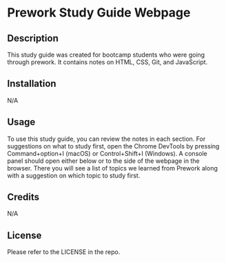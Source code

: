 # Prework Study Guide Webpage

## Description

This study guide was created for bootcamp students who were going through prework. It contains notes on HTML, CSS, Git, and JavaScript.

## Installation

N/A

## Usage

To use this study guide, you can review the notes in each section. For suggestions on what to study first, open the Chrome DevTools by pressing Command+option+I (macOS) or Control+Shift+I (Windows). A console panel should open either below or to the side of the webpage in the browser. There you will see a list of topics we learned from Prework along with a suggestion on which topic to study first.

## Credits

N/A

## License

Please refer to the LICENSE in the repo.
